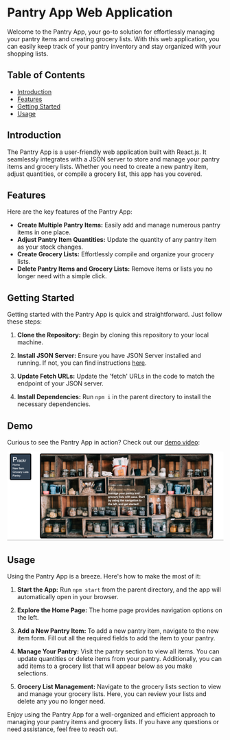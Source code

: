 # Pantry App Web Application

Welcome to the Pantry App, your go-to solution for effortlessly managing your pantry items and creating grocery lists. With this web application, you can easily keep track of your pantry inventory and stay organized with your shopping lists.

## Table of Contents

- [Introduction](#introduction)
- [Features](#features)
- [Getting Started](#getting-started)
- [Usage](#usage)

## Introduction

The Pantry App is a user-friendly web application built with React.js. It seamlessly integrates with a JSON server to store and manage your pantry items and grocery lists. Whether you need to create a new pantry item, adjust quantities, or compile a grocery list, this app has you covered.

## Features

Here are the key features of the Pantry App:

- **Create Multiple Pantry Items:** Easily add and manage numerous pantry items in one place.
- **Adjust Pantry Item Quantities:** Update the quantity of any pantry item as your stock changes.
- **Create Grocery Lists:** Effortlessly compile and organize your grocery lists.
- **Delete Pantry Items and Grocery Lists:** Remove items or lists you no longer need with a simple click.

## Getting Started

Getting started with the Pantry App is quick and straightforward. Just follow these steps:

1. **Clone the Repository:** Begin by cloning this repository to your local machine.

2. **Install JSON Server:** Ensure you have JSON Server installed and running. If not, you can find instructions [here](https://github.com/typicode/json-server).

3. **Update Fetch URLs:** Update the 'fetch' URLs in the code to match the endpoint of your JSON server.

4. **Install Dependencies:** Run `npm i` in the parent directory to install the necessary dependencies.

## Demo

Curious to see the Pantry App in action? Check out our [demo video](https://youtu.be/M2iw366dyro):

[![Watch the video](/PrackrImage.png)](https://youtu.be/M2iw366dyro)

## Usage

Using the Pantry App is a breeze. Here's how to make the most of it:

1. **Start the App:** Run `npm start` from the parent directory, and the app will automatically open in your browser.

2. **Explore the Home Page:** The home page provides navigation options on the left.

3. **Add a New Pantry Item:** To add a new pantry item, navigate to the new item form. Fill out all the required fields to add the item to your pantry.

4. **Manage Your Pantry:** Visit the pantry section to view all items. You can update quantities or delete items from your pantry. Additionally, you can add items to a grocery list that will appear below as you make selections.

5. **Grocery List Management:** Navigate to the grocery lists section to view and manage your grocery lists. Here, you can review your lists and delete any you no longer need.

Enjoy using the Pantry App for a well-organized and efficient approach to managing your pantry items and grocery lists. If you have any questions or need assistance, feel free to reach out.
